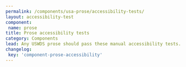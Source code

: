 ```yaml
---
permalink: /components/usa-prose/accessibility-tests/
layout: accessibility-test
component:
 name: prose
title: Prose accessibility tests
category: Components
lead: Any USWDS prose should pass these manual accessibility tests.
changelog:
 key: 'component-prose-accessibility'
---
```

